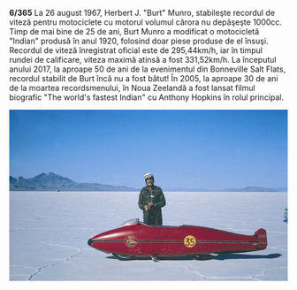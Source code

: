 **6/365** La 26 august 1967, Herbert J. "Burt" Munro, stabileşte recordul de viteză pentru motociclete cu motorul volumul cărora nu depăşeşte 1000cc. Timp de mai bine de 25 de ani, Burt Munro a modificat o motocicletă "Indian" produsă în anul 1920, folosind doar piese produse de el însuşi. Recordul de viteză înregistrat oficial este de 295,44km/h, iar în timpul rundei de calificare, viteza maximă atinsă a fost 331,52km/h. La începutul anului 2017, la aproape 50 de ani de la evenimentul din Bonneville Salt Flats, recordul stabilit de Burt încă nu a fost bătut!
În 2005, la aproape 30 de ani de la moartea recordsmenului, în Noua Zeelandă a fost lansat filmul biografic "The world's fastest Indian" cu Anthony Hopkins în rolul principal.

![Herbert J. "Burt" Munro şi motocicleta "Indian"](image-1.jpg)
